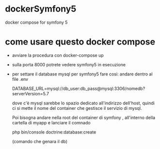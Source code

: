# dockerSymfony5
docker compose for symfony 5

# come usare questo docker compose

- avviare la procedura con docker-compose up
- sulla porta 8000 potrete vedere symfony5 in esecuzione
- per settare il database mysql per symfony5 fare cosi:
  andare dentro al file .env
  
  DATABASE_URL=mysql://db_user:db_pass@mysql:3306/nomedb?serverVersion=5.7
  
  dove c'è mysql sarebbe lo spazio dedicato all'indirizzo dell'host, quindi ci si mette il nome del container che gestisce il 
  servizio di mysql.

  Poi bisogna andare nella root del container di symfony , all'interno della cartella di myapp e lanciare il comnado
  
  php bin/console doctrine:database:create
  
  (comando che genara il db)
  
